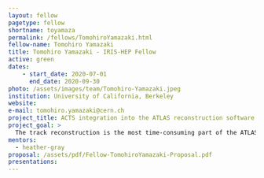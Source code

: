 ```yaml
---
layout: fellow
pagetype: fellow
shortname: toyamaza
permalink: /fellows/TomohiroYamazaki.html
fellow-name: Tomohiro Yamazaki
title: Tomohiro Yamazaki - IRIS-HEP Fellow
active: green
dates:
    - start_date: 2020-07-01
      end_date: 2020-09-30
photo: /assets/images/team/Tomohiro-Yamazaki.jpeg
institution: University of California, Berkeley
website:
e-mail: tomohiro.yamazaki@cern.ch
project_title: ACTS integration into the ATLAS reconstruction software
project_goal: >
  The track reconstruction is the most time-consuming part of the ATLAS reconstruction software, and the HL-LHC upgrade requires significant innovation to perform tracking in the high pile-up environment. A Common Tracking Software (ACTS) is an open-source project developing an experiment-independent set of track reconstruction tools. This project aims to integrate ACTS into the ATLAS reconstruction software and evaluate the ACTS (Combined) Kalman Filter tracking performance with the ATLAS ITk detector layout.
mentors:
  - heather-gray
proposal: /assets/pdf/Fellow-TomohiroYamazaki-Proposal.pdf
presentations:
---
```

